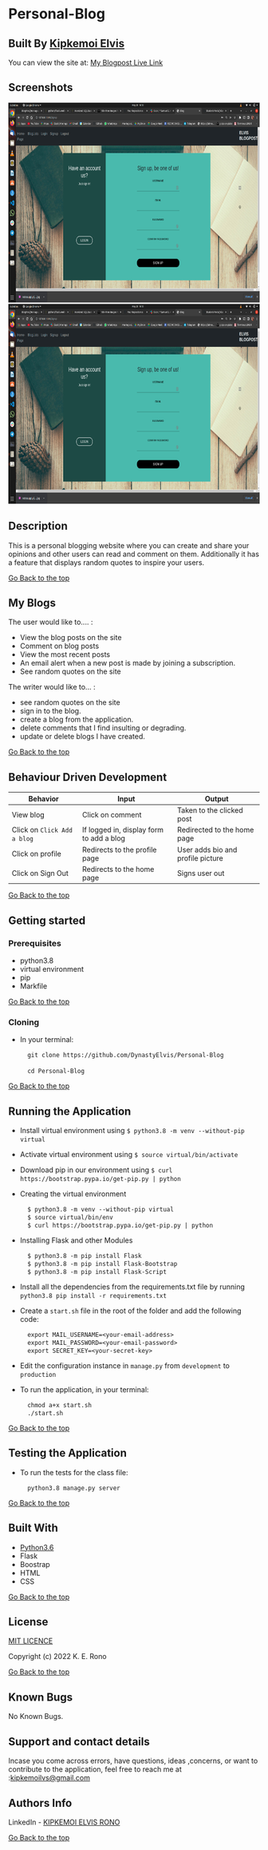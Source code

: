 # Personal-Blog

## Built By [Kipkemoi Elvis](https://github.com/DynastyElvis)


You can view the site at: [ My Blogpost Live Link](https://elvis-blog-posts.herokuapp.com/)


## Screenshots
<img src="https://github.com/DynastyElvis/Blog/blob/master/app/static/images/Screenshot%20from%202022-05-20%2016-13-18.png" width="800px" height="400px">
<img src="https://github.com/DynastyElvis/Blog/blob/master/app/static/images/Screenshot%20from%202022-05-20%2016-13-18.png" width="800px" height="400px">



## Description
This is a personal blogging website where you can create and share your opinions and other users can read and comment on them. Additionally it has a feature that displays random quotes to inspire your users.

[Go Back to the top](#Personal-Blog)


## My Blogs
The user would like to.... :
*  View the blog posts on the site
*  Comment on blog posts
*  View the most recent posts
*  An email alert when a new post is made by joining a        subscription.
* See random quotes on the site

The writer would like to... :

* see random quotes on the site
* sign in to the blog.
* create a blog from the application.
* delete comments that I find insulting or degrading.
* update or delete blogs I have created.



[Go Back to the top](#Personal-Blog)

## Behaviour Driven Development
| Behavior            | Input                         | Output                        | 
| ------------------- | ----------------------------- | ----------------------------- |
| View blog | Click on comment | Taken to the clicked post | Click on `Comment` | Taken to where you can comment | Signs In/ Signs Up |
| Click on `Click Add a blog` | If logged in, display form to add a blog| Redirected to the home page |
| Click on profile | Redirects to the profile page | User adds bio and profile picture |
| Click on Sign Out | Redirects to the home page | Signs user out |

[Go Back to the top](#Personal-Blog)

## Getting started

### Prerequisites
* python3.8
* virtual environment
* pip
* Markfile


[Go Back to the top](#Personal-Blog)

### Cloning
* In your terminal:
        
        git clone https://github.com/DynastyElvis/Personal-Blog

        cd Personal-Blog

[Go Back to the top](#Personal-Blog)

## Running the Application
* Install virtual environment using `$ python3.8 -m venv --without-pip virtual`

* Activate virtual environment using `$ source virtual/bin/activate`

* Download pip in our environment using `$ curl https://bootstrap.pypa.io/get-pip.py | python`

* Creating the virtual environment

        $ python3.8 -m venv --without-pip virtual
        $ source virtual/bin/env
        $ curl https://bootstrap.pypa.io/get-pip.py | python

* Installing Flask and other Modules

        $ python3.8 -m pip install Flask
        $ python3.8 -m pip install Flask-Bootstrap
        $ python3.8 -m pip install Flask-Script

* Install all the dependencies from the requirements.txt file by running `python3.8 pip install -r requirements.txt`

* Create a `start.sh` file in the root of the folder and add the following code:

        export MAIL_USERNAME=<your-email-address>
        export MAIL_PASSWORD=<your-email-password>
        export SECRET_KEY=<your-secret-key>

* Edit the configuration instance in `manage.py` from `development` to `production`
* To run the application, in your terminal:

        chmod a+x start.sh
        ./start.sh

[Go Back to the top](#Personal-Blog)

## Testing the Application
* To run the tests for the class file:

        python3.8 manage.py server

 [Go Back to the top](#Personal-Blog)
       
## Built With

* [Python3.6](https://docs.python.org/3/)
* Flask
* Boostrap
* HTML
* CSS

[Go Back to the top](#Personal-Blog)


## License

[MIT LICENCE](https://github.com/DynastyElvis/Personal-Blog/blob/main/LICENSE)


Copyright (c) 2022 K. E. Rono


[Go Back to the top](#Personal-Blog)

## Known Bugs

No Known Bugs.

## Support and contact details
 Incase you come across errors, have questions, ideas ,concerns, or want to contribute to the application, feel free to reach me at :kipkemoilvs@gmail.com

## Authors Info
LinkedIn - [KIPKEMOI ELVIS RONO](https://www.linkedin.com/in/elvis-rono-aa3548209/)

[Go Back to the top](#Personal-Blog)